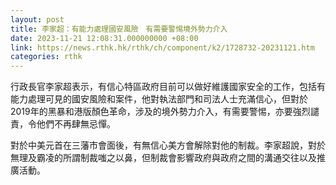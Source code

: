 ```yaml
---
layout: post
title: 李家超：有能力處理國安風險　有需要警惕境外勢力介入
date: 2023-11-21 12:08:31.000000000 +08:00
link: https://news.rthk.hk/rthk/ch/component/k2/1728732-20231121.htm
categories: rthk
---
```


行政長官李家超表示，有信心特區政府目前可以做好維護國家安全的工作，包括有能力處理可見的國安風險和案件，他對執法部門和司法人士充滿信心，但對於2019年的黑暴和港版顏色革命，涉及的境外勢力介入，有需要警惕，亦要強烈譴責，令他們不再肆無忌憚。

對於中美元首在三藩市會面後，有無信心美方會解除對他的制裁。李家超說，對於無理及霸凌的所謂制裁嗤之以鼻，但制裁會影響政府與政府之間的溝通交往以及推廣活動。
